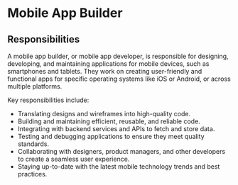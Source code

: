 # Mobile App Builder

## Responsibilities

A mobile app builder, or mobile app developer, is responsible for designing, developing, and maintaining applications for mobile devices, such as smartphones and tablets. They work on creating user-friendly and functional apps for specific operating systems like iOS or Android, or across multiple platforms.

Key responsibilities include:

- Translating designs and wireframes into high-quality code.
- Building and maintaining efficient, reusable, and reliable code.
- Integrating with backend services and APIs to fetch and store data.
- Testing and debugging applications to ensure they meet quality standards.
- Collaborating with designers, product managers, and other developers to create a seamless user experience.
- Staying up-to-date with the latest mobile technology trends and best practices.
